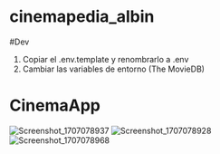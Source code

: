 # cinemapedia_albin

#Dev


1. Copiar el .env.template y renombrarlo  a .env
2. Cambiar las variables de entorno (The MovieDB)

# CinemaApp
![Screenshot_1707078937](https://github.com/albinrk10/CinemaApp/assets/79820950/cbbe889c-2d2d-4c5c-af7d-771400e780ff)
![Screenshot_1707078928](https://github.com/albinrk10/CinemaApp/assets/79820950/bf6a6373-d632-4a83-af4c-f32127f01a5b)
![Screenshot_1707078968](https://github.com/albinrk10/CinemaApp/assets/79820950/a3f51086-53fa-49cc-997c-dbc1c04e9bbd)
